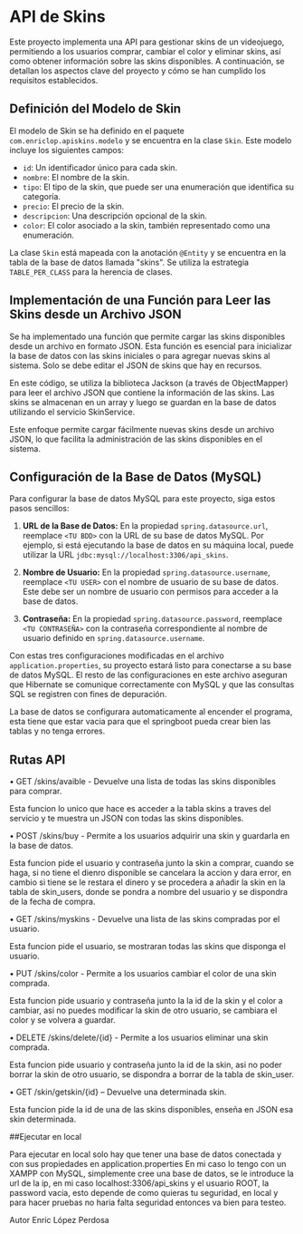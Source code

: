 # API de Skins

Este proyecto implementa una API para gestionar skins de un videojuego, permitiendo a los usuarios comprar, cambiar el color y eliminar skins, así como obtener información sobre las skins disponibles. A continuación, se detallan los aspectos clave del proyecto y cómo se han cumplido los requisitos establecidos.

## Definición del Modelo de Skin

El modelo de Skin se ha definido en el paquete `com.enriclop.apiskins.modelo` y se encuentra en la clase `Skin`. Este modelo incluye los siguientes campos:

- `id`: Un identificador único para cada skin.
- `nombre`: El nombre de la skin.
- `tipo`: El tipo de la skin, que puede ser una enumeración que identifica su categoría.
- `precio`: El precio de la skin.
- `descripcion`: Una descripción opcional de la skin.
- `color`: El color asociado a la skin, también representado como una enumeración.

La clase `Skin` está mapeada con la anotación `@Entity` y se encuentra en la tabla de la base de datos llamada "skins". Se utiliza la estrategia `TABLE_PER_CLASS` para la herencia de clases.

## Implementación de una Función para Leer las Skins desde un Archivo JSON

Se ha implementado una función que permite cargar las skins disponibles desde un archivo en formato JSON. Esta función es esencial para inicializar la base de datos con las skins iniciales o para agregar nuevas skins al sistema. Solo se debe editar el JSON de skins que hay en recursos.

En este código, se utiliza la biblioteca Jackson (a través de ObjectMapper) para leer el archivo JSON que contiene la información de las skins. Las skins se almacenan en un array y luego se guardan en la base de datos utilizando el servicio SkinService.

Este enfoque permite cargar fácilmente nuevas skins desde un archivo JSON, lo que facilita la administración de las skins disponibles en el sistema.

## Configuración de la Base de Datos (MySQL)

Para configurar la base de datos MySQL para este proyecto, siga estos pasos sencillos:

1. **URL de la Base de Datos:** En la propiedad `spring.datasource.url`, reemplace `<TU BDD>` con la URL de su base de datos MySQL. Por ejemplo, si está ejecutando la base de datos en su máquina local, puede utilizar la URL `jdbc:mysql://localhost:3306/api_skins`.

2. **Nombre de Usuario:** En la propiedad `spring.datasource.username`, reemplace `<TU USER>` con el nombre de usuario de su base de datos. Este debe ser un nombre de usuario con permisos para acceder a la base de datos.

3. **Contraseña:** En la propiedad `spring.datasource.password`, reemplace `<TU CONTRASEÑA>` con la contraseña correspondiente al nombre de usuario definido en `spring.datasource.username`.

Con estas tres configuraciones modificadas en el archivo `application.properties`, su proyecto estará listo para conectarse a su base de datos MySQL. El resto de las configuraciones en este archivo aseguran que Hibernate se comunique correctamente con MySQL y que las consultas SQL se registren con fines de depuración.

La base de datos se configurara automaticamente al encender el programa, esta tiene que estar vacia para que el springboot pueda crear bien las tablas y no tenga errores.

## Rutas API

• GET /skins/avaible - Devuelve una lista de todas las skins disponibles para comprar.

Esta funcion lo unico que hace es acceder a la tabla skins a traves del servicio y te muestra un JSON con todas las skins disponibles.

• POST /skins/buy - Permite a los usuarios adquirir una skin y guardarla en la base de
datos.

Esta funcion pide el usuario y contraseña junto la skin a comprar, cuando se haga, si no tiene el dienro disponible se cancelara la accion y dara error, en cambio si tiene se le restara el dinero y se procedera a añadir la skin en la tabla de skin_users, donde se pondra a nombre del usuario y se dispondra de la fecha de compra.

• GET /skins/myskins - Devuelve una lista de las skins compradas por el usuario.

Esta funcion pide el usuario, se mostraran todas las skins que disponga el usuario.

• PUT /skins/color - Permite a los usuarios cambiar el color de una skin comprada.

Esta funcion pide usuario y contraseña junto la la id de la skin y el color a cambiar, asi no puedes modificar la skin de otro usuario, se cambiara el color y se volvera a guardar.

• DELETE /skins/delete/{id} - Permite a los usuarios eliminar una skin comprada.

Esta funcion pide usuario y contraseña junto la id de la skin, asi no poder borrar la skin de otro usuario, se dispondra a borrar de la tabla de skin_user.

• GET /skin/getskin/{id} – Devuelve una determinada skin. 

Esta funcion pide la id de una de las skins disponibles, enseña en JSON esa skin determinada.

##Ejecutar en local

Para ejecutar en local solo hay que tener una base de datos conectada y con sus propiedades en application.properties
En mi caso lo tengo con un XAMPP con MySQL, simplemente cree una base de datos, se le introduce la url de la ip, en mi caso localhost:3306/api_skins y el usuario ROOT, la password vacia, esto depende de como quieras tu seguridad, en local y para hacer pruebas no haria falta seguridad entonces va bien para testeo.


Autor
Enric López Perdosa
